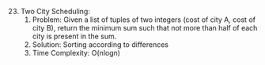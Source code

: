 23. Two City Scheduling:
    1. Problem: Given a list of tuples of two integers (cost of city A, cost of city B), return the minimum sum such that not more than half of each city is present in the sum.
    2. Solution: Sorting according to differences 
    3. Time Complexity: O(nlogn)

